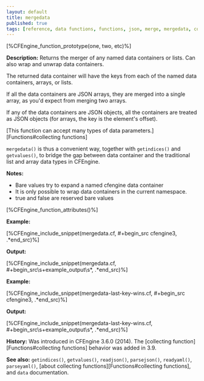 ```yaml
---
layout: default
title: mergedata
published: true
tags: [reference, data functions, functions, json, merge, mergedata, container, wrap, extract, array, map, inline_json]
---
```


[%CFEngine_function_prototype(one, two, etc)%]

**Description:** Returns the merger of any named data containers or lists. Can
also wrap and unwrap data containers.

The returned data container will have the keys from each of the named
data containers, arrays, or lists.

If all the data containers are JSON arrays, they are merged into a
single array, as you'd expect from merging two arrays.

If any of the data containers are JSON objects, all the containers are
treated as JSON objects (for arrays, the key is the element's offset).

[This function can accept many types of data parameters.][Functions#collecting functions]

`mergedata()` is thus a convenient way, together with `getindices()` and
`getvalues()`, to bridge the gap between data container and the
traditional list and array data types in CFEngine.

**Notes:**

- Bare values try to expand a named cfengine data container
- It is only possible to wrap data containers in the current namespace.
- true and false are reserved bare values

[%CFEngine_function_attributes()%]

**Example:**

[%CFEngine_include_snippet(mergedata.cf, #\+begin_src cfengine3, .*end_src)%]

**Output:**

[%CFEngine_include_snippet(mergedata.cf, #\+begin_src\s+example_output\s*, .*end_src)%]

**Example:**

[%CFEngine_include_snippet(mergedata-last-key-wins.cf, #\+begin_src cfengine3, .*end_src)%]

**Output:**

[%CFEngine_include_snippet(mergedata-last-key-wins.cf, #\+begin_src\s+example_output\s*, .*end_src)%]

**History:** Was introduced in CFEngine 3.6.0 (2014). The [collecting function][Functions#collecting functions] behavior was added in 3.9.

**See also:** `getindices()`, `getvalues()`, `readjson()`, `parsejson()`, `readyaml()`, `parseyaml()`, [about collecting functions][Functions#collecting functions], and `data` documentation.
